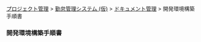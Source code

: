 [プロジェクト管理](../../../index.html) > [勤怠管理システム (仮)](../../index.html) > [ドキュメント管理](../index.html) > 開発環境構築手順書

### 開発環境構築手順書
